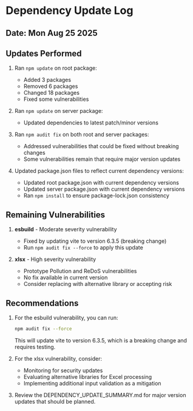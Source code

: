 # Dependency Update Log

## Date: Mon Aug 25 2025

## Updates Performed

1. Ran `npm update` on root package:
   - Added 3 packages
   - Removed 6 packages
   - Changed 18 packages
   - Fixed some vulnerabilities

2. Ran `npm update` on server package:
   - Updated dependencies to latest patch/minor versions

3. Ran `npm audit fix` on both root and server packages:
   - Addressed vulnerabilities that could be fixed without breaking changes
   - Some vulnerabilities remain that require major version updates

4. Updated package.json files to reflect current dependency versions:
   - Updated root package.json with current dependency versions
   - Updated server package.json with current dependency versions
   - Ran `npm install` to ensure package-lock.json consistency

## Remaining Vulnerabilities

1. **esbuild** - Moderate severity vulnerability
   - Fixed by updating vite to version 6.3.5 (breaking change)
   - Run `npm audit fix --force` to apply this update

2. **xlsx** - High severity vulnerability
   - Prototype Pollution and ReDoS vulnerabilities
   - No fix available in current version
   - Consider replacing with alternative library or accepting risk

## Recommendations

1. For the esbuild vulnerability, you can run:
   ```bash
   npm audit fix --force
   ```
   This will update vite to version 6.3.5, which is a breaking change and requires testing.

2. For the xlsx vulnerability, consider:
   - Monitoring for security updates
   - Evaluating alternative libraries for Excel processing
   - Implementing additional input validation as a mitigation

3. Review the DEPENDENCY_UPDATE_SUMMARY.md for major version updates that should be planned.